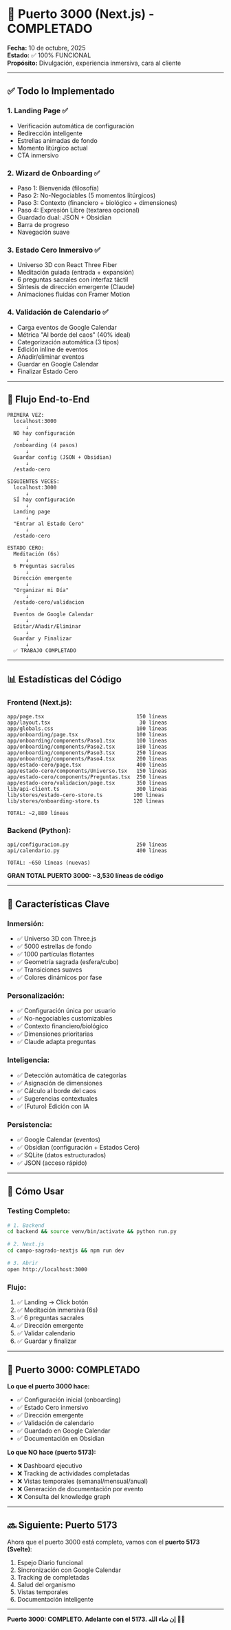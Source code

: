 # 🌌 Puerto 3000 (Next.js) - COMPLETADO

**Fecha:** 10 de octubre, 2025  
**Estado:** ✅ 100% FUNCIONAL  
**Propósito:** Divulgación, experiencia inmersiva, cara al cliente

---

## ✅ **Todo lo Implementado**

### **1. Landing Page** ✅
- Verificación automática de configuración
- Redirección inteligente
- Estrellas animadas de fondo
- Momento litúrgico actual
- CTA inmersivo

### **2. Wizard de Onboarding** ✅
- Paso 1: Bienvenida (filosofía)
- Paso 2: No-Negociables (5 momentos litúrgicos)
- Paso 3: Contexto (financiero + biológico + dimensiones)
- Paso 4: Expresión Libre (textarea opcional)
- Guardado dual: JSON + Obsidian
- Barra de progreso
- Navegación suave

### **3. Estado Cero Inmersivo** ✅
- Universo 3D con React Three Fiber
- Meditación guiada (entrada + expansión)
- 6 preguntas sacrales con interfaz táctil
- Síntesis de dirección emergente (Claude)
- Animaciones fluidas con Framer Motion

### **4. Validación de Calendario** ✅
- Carga eventos de Google Calendar
- Métrica "Al borde del caos" (40% ideal)
- Categorización automática (3 tipos)
- Edición inline de eventos
- Añadir/eliminar eventos
- Guardar en Google Calendar
- Finalizar Estado Cero

---

## 🔄 **Flujo End-to-End**

```
PRIMERA VEZ:
  localhost:3000
      ↓
  NO hay configuración
      ↓
  /onboarding (4 pasos)
      ↓
  Guardar config (JSON + Obsidian)
      ↓
  /estado-cero

SIGUIENTES VECES:
  localhost:3000
      ↓
  SÍ hay configuración
      ↓
  Landing page
      ↓
  "Entrar al Estado Cero"
      ↓
  /estado-cero

ESTADO CERO:
  Meditación (6s)
      ↓
  6 Preguntas sacrales
      ↓
  Dirección emergente
      ↓
  "Organizar mi Día"
      ↓
  /estado-cero/validacion
      ↓
  Eventos de Google Calendar
      ↓
  Editar/Añadir/Eliminar
      ↓
  Guardar y Finalizar
      ↓
  ✅ TRABAJO COMPLETADO
```

---

## 📊 **Estadísticas del Código**

### **Frontend (Next.js):**
```
app/page.tsx                              150 líneas
app/layout.tsx                             30 líneas
app/globals.css                           100 líneas
app/onboarding/page.tsx                   100 líneas
app/onboarding/components/Paso1.tsx       100 líneas
app/onboarding/components/Paso2.tsx       180 líneas
app/onboarding/components/Paso3.tsx       250 líneas
app/onboarding/components/Paso4.tsx       200 líneas
app/estado-cero/page.tsx                  400 líneas
app/estado-cero/components/Universo.tsx   150 líneas
app/estado-cero/components/Preguntas.tsx  250 líneas
app/estado-cero/validacion/page.tsx       350 líneas
lib/api-client.ts                         300 líneas
lib/stores/estado-cero-store.ts          100 líneas
lib/stores/onboarding-store.ts           120 líneas

TOTAL: ~2,880 líneas
```

### **Backend (Python):**
```
api/configuracion.py                      250 líneas
api/calendario.py                         400 líneas

TOTAL: ~650 líneas (nuevas)
```

**GRAN TOTAL PUERTO 3000: ~3,530 líneas de código**

---

## 🎯 **Características Clave**

### **Inmersión:**
- ✅ Universo 3D con Three.js
- ✅ 5000 estrellas de fondo
- ✅ 1000 partículas flotantes
- ✅ Geometría sagrada (esfera/cubo)
- ✅ Transiciones suaves
- ✅ Colores dinámicos por fase

### **Personalización:**
- ✅ Configuración única por usuario
- ✅ No-negociables customizables
- ✅ Contexto financiero/biológico
- ✅ Dimensiones prioritarias
- ✅ Claude adapta preguntas

### **Inteligencia:**
- ✅ Detección automática de categorías
- ✅ Asignación de dimensiones
- ✅ Cálculo al borde del caos
- ✅ Sugerencias contextuales
- ✅ (Futuro) Edición con IA

### **Persistencia:**
- ✅ Google Calendar (eventos)
- ✅ Obsidian (configuración + Estados Cero)
- ✅ SQLite (datos estructurados)
- ✅ JSON (acceso rápido)

---

## 🚀 **Cómo Usar**

### **Testing Completo:**

```bash
# 1. Backend
cd backend && source venv/bin/activate && python run.py

# 2. Next.js
cd campo-sagrado-nextjs && npm run dev

# 3. Abrir
open http://localhost:3000
```

### **Flujo:**
1. ✅ Landing → Click botón
2. ✅ Meditación inmersiva (6s)
3. ✅ 6 preguntas sacrales
4. ✅ Dirección emergente
5. ✅ Validar calendario
6. ✅ Guardar y finalizar

---

## 🎉 **Puerto 3000: COMPLETADO**

**Lo que el puerto 3000 hace:**
- ✅ Configuración inicial (onboarding)
- ✅ Estado Cero inmersivo
- ✅ Dirección emergente
- ✅ Validación de calendario
- ✅ Guardado en Google Calendar
- ✅ Documentación en Obsidian

**Lo que NO hace (puerto 5173):**
- ❌ Dashboard ejecutivo
- ❌ Tracking de actividades completadas
- ❌ Vistas temporales (semanal/mensual/anual)
- ❌ Generación de documentación por evento
- ❌ Consulta del knowledge graph

---

## 🔜 **Siguiente: Puerto 5173**

Ahora que el puerto 3000 está completo, vamos con el **puerto 5173 (Svelte)**:

1. Espejo Diario funcional
2. Sincronización con Google Calendar
3. Tracking de completadas
4. Salud del organismo
5. Vistas temporales
6. Documentación inteligente

---

**Puerto 3000: COMPLETO. Adelante con el 5173. إن شاء الله 🕌✨**

